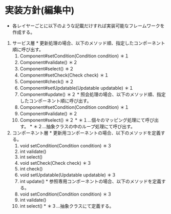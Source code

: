 # 実装方針(編集中) #
  * 各レイヤーごとに以下のような記載だけすれば実装可能なフレームワークを作成する。
  1. サービス層
    * 更新処理の場合、以下のメソッド順、指定したコンポーネント順に呼び出す。
      1. Component#setCondition(Condition condition) ＊１
      1. Component#validate() ＊２
      1. Component#select() ＊２
      1. Component#setCheck(Check check) ＊１
      1. Component#check() ＊２
      1. Component#setUpdatable(Updatable updatable) ＊１
      1. Component#update() ＊２
    * 照会処理の場合、以下のメソッド順、指定したコンポーネント順に呼び出す。
      1. Component#setCondition(Condition condition) ＊１
      1. Component#validate() ＊２
      1. Component#select() ＊２
    * ＊１…個々のマッピング処理にて呼び出す。
    * ＊２…抽象クラスの中のループ処理にて呼び出す。
  1. コンポーネント層
    * 更新用コンポーネントの場合、以下のメソッドを定義する。
      1. void setCondition(Condition condition) ＊３
      1. int validate()
      1. int select()
      1. void setCheck(Check check) ＊３
      1. int check()
      1. void setUpdatable(Updatable updatable) ＊３
      1. int update()
    * 参照専用コンポーネントの場合、以下のメソッドを定義する。
      1. void setCondition(Condition condition) ＊３
      1. int validate()
      1. int select()
    * ＊３…抽象クラスにて定義する。